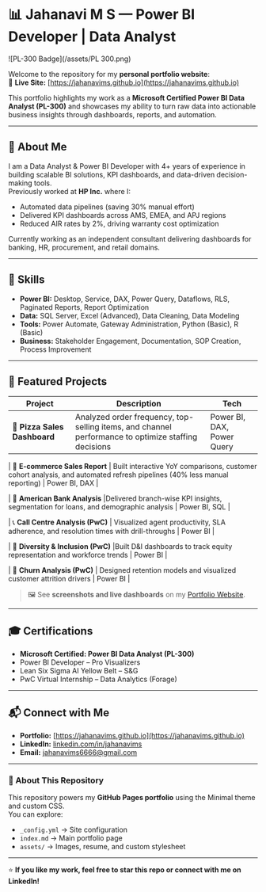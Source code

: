 # 📊 Jahanavi M S — Power BI Developer | Data Analyst

![PL-300 Badge](/assets/PL 300.png)

Welcome to the repository for my **personal portfolio website**:  
🔗 **Live Site:** [https://jahanavims.github.io](https://jahanavims.github.io)

This portfolio highlights my work as a **Microsoft Certified Power BI Data Analyst (PL-300)** and showcases my ability to turn raw data into actionable business insights through dashboards, reports, and automation.

---

## 🧾 About Me
I am a Data Analyst & Power BI Developer with 4+ years of experience in building scalable BI solutions, KPI dashboards, and data-driven decision-making tools.  
Previously worked at **HP Inc.** where I:

- Automated data pipelines (saving 30% manual effort)
- Delivered KPI dashboards across AMS, EMEA, and APJ regions
- Reduced AIR rates by 2%, driving warranty cost optimization

Currently working as an independent consultant delivering dashboards for banking, HR, procurement, and retail domains.

---

## 🔧 Skills
- **Power BI:**
   Desktop, Service, DAX, Power Query, Dataflows, RLS, Paginated Reports, Report Optimization
- **Data:**
   SQL Server, Excel (Advanced), Data Cleaning, Data Modeling
- **Tools:**
   Power Automate, Gateway Administration, Python (Basic), R (Basic)
- **Business:**
   Stakeholder Engagement, Documentation, SOP Creation, Process Improvement

---

## 🚀 Featured Projects
| Project | Description | Tech |
|--------|-------------|------|
| 🍕 **Pizza Sales Dashboard** |Analyzed order frequency, top-selling items, and channel performance to optimize staffing decisions | Power BI, DAX, Power Query |

| 🛒 **E-commerce Sales Report** | Built interactive YoY comparisons, customer cohort analysis, and automated refresh pipelines (40% less manual reporting) | Power BI, DAX |

| 🏦 **American Bank Analysis** |Delivered branch-wise KPI insights, segmentation for loans, and demographic analysis | Power BI, SQL |

| 📞 **Call Centre Analysis (PwC)** | Visualized agent productivity, SLA adherence, and resolution times with drill-throughs | Power BI |

| 👥 **Diversity & Inclusion (PwC)** |Built D&I dashboards to track equity representation and workforce trends | Power BI |

| 🚪 **Churn Analysis (PwC)** | Designed retention models and visualized customer attrition drivers | Power BI |

> 🖼️ See **screenshots and live dashboards** on my [Portfolio Website](https://jahanavims.github.io).

---

## 🎓 Certifications
- **Microsoft Certified: Power BI Data Analyst (PL-300)**  
- Power BI Developer – Pro Visualizers  
- Lean Six Sigma AI Yellow Belt – S&G  
- PwC Virtual Internship – Data Analytics (Forage)

---

## 📬 Connect with Me
- **Portfolio:** [https://jahanavims.github.io](https://jahanavims.github.io)
- **LinkedIn:** [linkedin.com/in/jahanavims](https://linkedin.com/in/jahanavims)
- **Email:** jahanavims6666@gmail.com

---

### 📌 About This Repository
This repository powers my **GitHub Pages portfolio** using the Minimal theme and custom CSS.  
You can explore:
- `_config.yml` → Site configuration  
- `index.md` → Main portfolio page  
- `assets/` → Images, resume, and custom stylesheet  

---

⭐ **If you like my work, feel free to star this repo or connect with me on LinkedIn!**


